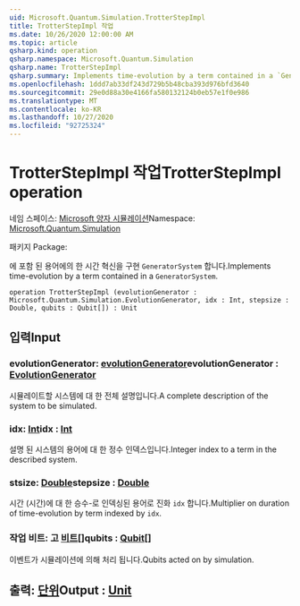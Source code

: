 ```yaml
---
uid: Microsoft.Quantum.Simulation.TrotterStepImpl
title: TrotterStepImpl 작업
ms.date: 10/26/2020 12:00:00 AM
ms.topic: article
qsharp.kind: operation
qsharp.namespace: Microsoft.Quantum.Simulation
qsharp.name: TrotterStepImpl
qsharp.summary: Implements time-evolution by a term contained in a `GeneratorSystem`.
ms.openlocfilehash: 1ddd7ab33df243d729b5b48cba393d976bfd3640
ms.sourcegitcommit: 29e0d88a30e4166fa580132124b0eb57e1f0e986
ms.translationtype: MT
ms.contentlocale: ko-KR
ms.lasthandoff: 10/27/2020
ms.locfileid: "92725324"
---
```

# <a name="trotterstepimpl-operation"></a><span data-ttu-id="29998-102">TrotterStepImpl 작업</span><span class="sxs-lookup"><span data-stu-id="29998-102">TrotterStepImpl operation</span></span>

<span data-ttu-id="29998-103">네임 스페이스: [Microsoft 양자 시뮬레이션](xref:Microsoft.Quantum.Simulation)</span><span class="sxs-lookup"><span data-stu-id="29998-103">Namespace: [Microsoft.Quantum.Simulation](xref:Microsoft.Quantum.Simulation)</span></span>

<span data-ttu-id="29998-104">패키지 [](https://nuget.org/packages/)</span><span class="sxs-lookup"><span data-stu-id="29998-104">Package: [](https://nuget.org/packages/)</span></span>


<span data-ttu-id="29998-105">에 포함 된 용어에의 한 시간 혁신을 구현 `GeneratorSystem` 합니다.</span><span class="sxs-lookup"><span data-stu-id="29998-105">Implements time-evolution by a term contained in a `GeneratorSystem`.</span></span>

```qsharp
operation TrotterStepImpl (evolutionGenerator : Microsoft.Quantum.Simulation.EvolutionGenerator, idx : Int, stepsize : Double, qubits : Qubit[]) : Unit
```


## <a name="input"></a><span data-ttu-id="29998-106">입력</span><span class="sxs-lookup"><span data-stu-id="29998-106">Input</span></span>

### <a name="evolutiongenerator--evolutiongenerator"></a><span data-ttu-id="29998-107">evolutionGenerator: [evolutionGenerator](xref:Microsoft.Quantum.Simulation.EvolutionGenerator)</span><span class="sxs-lookup"><span data-stu-id="29998-107">evolutionGenerator : [EvolutionGenerator](xref:Microsoft.Quantum.Simulation.EvolutionGenerator)</span></span>

<span data-ttu-id="29998-108">시뮬레이트할 시스템에 대 한 전체 설명입니다.</span><span class="sxs-lookup"><span data-stu-id="29998-108">A complete description of the system to be simulated.</span></span>


### <a name="idx--int"></a><span data-ttu-id="29998-109">idx: [Int](xref:microsoft.quantum.lang-ref.int)</span><span class="sxs-lookup"><span data-stu-id="29998-109">idx : [Int](xref:microsoft.quantum.lang-ref.int)</span></span>

<span data-ttu-id="29998-110">설명 된 시스템의 용어에 대 한 정수 인덱스입니다.</span><span class="sxs-lookup"><span data-stu-id="29998-110">Integer index to a term in the described system.</span></span>


### <a name="stepsize--double"></a><span data-ttu-id="29998-111">stsize: [Double](xref:microsoft.quantum.lang-ref.double)</span><span class="sxs-lookup"><span data-stu-id="29998-111">stepsize : [Double](xref:microsoft.quantum.lang-ref.double)</span></span>

<span data-ttu-id="29998-112">시간 (시간)에 대 한 승수-로 인덱싱된 용어로 진화 `idx` 합니다.</span><span class="sxs-lookup"><span data-stu-id="29998-112">Multiplier on duration of time-evolution by term indexed by `idx`.</span></span>


### <a name="qubits--qubit"></a><span data-ttu-id="29998-113">작업 비트: 고 [비트](xref:microsoft.quantum.lang-ref.qubit)[]</span><span class="sxs-lookup"><span data-stu-id="29998-113">qubits : [Qubit](xref:microsoft.quantum.lang-ref.qubit)[]</span></span>

<span data-ttu-id="29998-114">이벤트가 시뮬레이션에 의해 처리 됩니다.</span><span class="sxs-lookup"><span data-stu-id="29998-114">Qubits acted on by simulation.</span></span>



## <a name="output--unit"></a><span data-ttu-id="29998-115">출력: [단위](xref:microsoft.quantum.lang-ref.unit)</span><span class="sxs-lookup"><span data-stu-id="29998-115">Output : [Unit](xref:microsoft.quantum.lang-ref.unit)</span></span>

